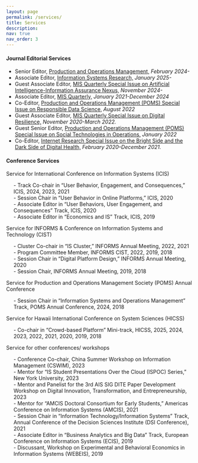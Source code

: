 ```yaml
---
layout: page
permalink: /services/
title: Services
description: 
nav: true
nav_order: 3
---
```


#### Journal Editorial Services
- Senior Editor, [Production and Operations Management,](https://www.poms.org/pomjournal/departments/dpit) *February 2024-*
- Associate Editor, [Information Systems Research,](https://pubsonline.informs.org/page/isre/editorial-board) *January 2025-*
- Guest Associate Editor, [MIS Quarterly Special Issue on Artificial Intelligence-Information Assurance
Nexus,](https://misq.umn.edu/call-for-papers-ai-ia) *November 2024-*
- Associate Editor, [MIS Quarterly,](https://misq.org/board/) *January 2021-December 2024*
- Co-Editor, [Production and Operations Management (POMS) Special Issue on Responsible Data Science,](http://poms.org/cfp_POM_SI_ResDataScience.pdf) *August 2022*
- Guest Associate Editor, [MIS Quarterly Special Issue on Digital Resilience,](https://misq.org/skin/frontend/default/misq/pdf/CurrentCalls/DigitalResilience.pdf) *November 2020-March 2022.*
- Guest Senior Editor, [Production and Operations Management (POMS) Special Issue on Social Technologies in Operations,](https://www.poms.org/POM%20Social%20Technology%20special%20issue.pdf) *January 2022*
- Co-Editor, [Internet Research Special Issue on the Bright Side and the Dark Side of Digital Health,](https://www.emeraldgrouppublishing.com/journal/intr/bright-side-and-dark-side-digital-health) *February 2020–December 2021.*

#### Conference Services
Service for International Conference on Information Systems (ICIS)
<ul style="list-style-type: none; padding-left: 20px;">
  <li>- Track Co-chair in “User Behavior, Engagement, and Consequences,” ICIS, 2024, 2023, 2021</li>
  <li>- Session Chair in “User Behavior in Online Platforms,” ICIS, 2020</li>
  <li>- Associate Editor in “User Behaviors, User Engagement, and Consequences” Track, ICIS, 2020</li>
  <li>- Associate Editor in “Economics and IS” Track, ICIS, 2019</li>
</ul>

Service for INFORMS & Conference on Information Systems and Technology (CIST)
<ul style="list-style-type: none; padding-left: 20px;">
  <li>- Cluster Co-chair in “IS Cluster,” INFORMS Annual Meeting, 2022, 2021</li>
  <li>- Program Committee Member, INFORMS CIST, 2022, 2019, 2018</li>
  <li>- Session Chair in “Digital Platform Design,” INFORMS Annual Meeting, 2020</li>
  <li>- Session Chair, INFORMS Annual Meeting, 2019, 2018</li>
</ul>

Service for Production and Operations Management Society (POMS) Annual Conference
<ul style="list-style-type: none; padding-left: 20px;">
  <li>- Session Chair in “Information Systems and Operations Management” Track, POMS Annual Conference, 2024, 2018</li>
</ul>

Service for Hawaii International Conference on System Sciences (HICSS)

<ul style="list-style-type: none; padding-left: 20px;">
  <li>- Co-chair in “Crowd-based Platform” Mini-track, HICSS, 2025, 2024, 2023, 2022, 2021, 2020, 2019, 2018</li>
</ul>

Service for other conferences/ workshops
<ul style="list-style-type: none; padding-left: 20px;">
  <li>- Conference Co-chair, China Summer Workshop on Information Management (CSWIM), 2023</li>
  <li>- Mentor for “IS Student Presentations Over the Cloud (ISPOC) Series,” New York University, 2023</li>
  <li>- Mentor and Panelist for the 3rd AIS SIG DITE Paper Development Workshop on Digital Innovation, Transformation, and Entrepreneurship, 2023</li>
  <li>- Mentor for “AMCIS Doctoral Consortium for Early Students,” Americas Conference on Information Systems (AMCIS), 2021</li>
  <li>- Session Chair in “Information Technology/Information Systems” Track, Annual Conference of the Decision Sciences Institute (DSI Conference), 2021</li>
  <li>- Associate Editor in “Business Analytics and Big Data” Track, European Conference on Information Systems (ECIS), 2019</li>
  <li>- Discussant, Workshop on Experimental and Behavioral Economics in Information Systems (WEBEIS), 2019</li>
</ul>
